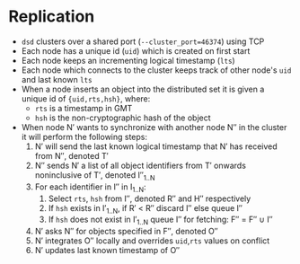 Replication
===========

- `dsd` clusters over a shared port (`--cluster_port=46374`) using TCP
- Each node has a unique id (`uid`) which is created on first start
- Each node keeps an incrementing logical timestamp (`lts`)
- Each node which connects to the cluster keeps track of other node's `uid` and last known `lts`
- When a node inserts an object into the distributed set it is given a unique id of `{uid,rts,hsh}`, where:
    - `rts` is a timestamp in GMT
    - `hsh` is the non-cryptographic hash of the object
- When node N′ wants to synchronize with another node N″ in the cluster it will perform the following steps:
    1. N′ will send the last known logical timestamp that N′ has received from N″, denoted T′
    2. N″ sends N′ a list of all object identifiers from T′ onwards noninclusive of T′, denoted I″<sub>1..N</sub>
    3. For each identifier in I″ in I<sub>1..N</sub>:
        1. Select `rts`, `hsh` from I″, denoted R″ and H″ respectively
        2. If `hsh` exists in I′<sub>1..N</sub>, if R′ < R″ discard I″ else queue I″
        3. If `hsh` does not exist in I′<sub>1..N</sub> queue I″ for fetching: F″ = F″ ∪ I″
    4. N′ asks N″ for objects specified in F″, denoted O″
    5. N′ integrates O″ locally and overrides `uid`,`rts` values on conflict
    4. N′ updates last known timestamp of O″
